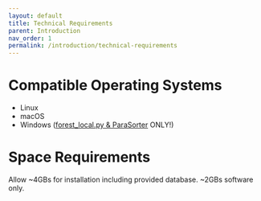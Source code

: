 ```yaml
---
layout: default
title: Technical Requirements
parent: Introduction
nav_order: 1
permalink: /introduction/technical-requirements
---
```


# Compatible Operating Systems
- Linux
- macOS
- Windows ([forest_local.py & ParaSorter](https://github.com/TheBrownLab/PhyloFisher/tree/master/parasorter) ONLY!)

# Space Requirements
Allow ~4GBs for installation including provided database. ~2GBs software only.